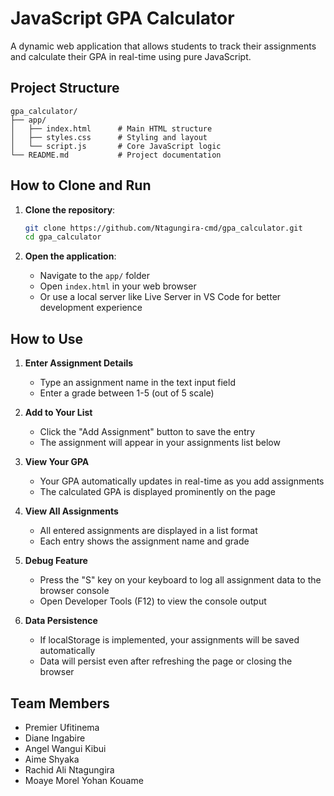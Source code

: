 # JavaScript GPA Calculator

A dynamic web application that allows students to track their assignments and calculate their GPA in real-time using pure JavaScript.

## Project Structure

```
gpa_calculator/
├── app/
│   ├── index.html      # Main HTML structure
│   ├── styles.css      # Styling and layout
│   └── script.js       # Core JavaScript logic
└── README.md           # Project documentation
```

## How to Clone and Run

1. **Clone the repository**:

   ```bash
   git clone https://github.com/Ntagungira-cmd/gpa_calculator.git
   cd gpa_calculator
   ```

2. **Open the application**:
   - Navigate to the `app/` folder
   - Open `index.html` in your web browser
   - Or use a local server like Live Server in VS Code for better development experience

## How to Use

1. **Enter Assignment Details**

   - Type an assignment name in the text input field
   - Enter a grade between 1-5 (out of 5 scale)

2. **Add to Your List**

   - Click the "Add Assignment" button to save the entry
   - The assignment will appear in your assignments list below

3. **View Your GPA**

   - Your GPA automatically updates in real-time as you add assignments
   - The calculated GPA is displayed prominently on the page

4. **View All Assignments**

   - All entered assignments are displayed in a list format
   - Each entry shows the assignment name and grade

5. **Debug Feature**

   - Press the "S" key on your keyboard to log all assignment data to the browser console
   - Open Developer Tools (F12) to view the console output

6. **Data Persistence**
   - If localStorage is implemented, your assignments will be saved automatically
   - Data will persist even after refreshing the page or closing the browser

## Team Members

- Premier Ufitinema
- Diane Ingabire
- Angel Wangui Kibui
- Aime Shyaka
- Rachid Ali Ntagungira
- Moaye Morel Yohan Kouame
